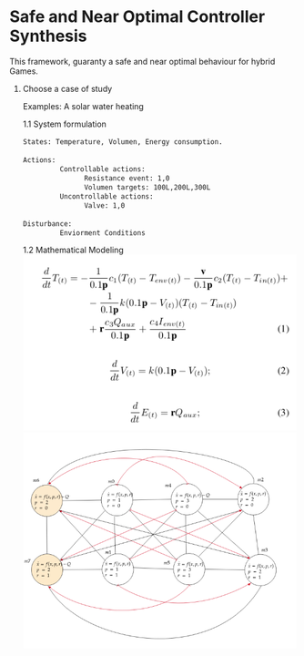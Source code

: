 # Safe and Near Optimal Controller Synthesis

This framework, guaranty a safe and near optimal behaviour for hybrid Games. 

1. Choose a case of study 

   Examples: A solar water heating 
   
   1.1 System formulation
       
       States: Temperature, Volumen, Energy consumption. 
       
       Actions: 
                Controllable actions:
                      Resistance event: 1,0                
                      Volumen targets: 100L,200L,300L    
                Uncontrollable actions:
                      Valve: 1,0                                

       Disturbance:
                Enviorment Conditions
                
                                                   
   1.2 Mathematical Modeling 
![Img_current_state](./img/ode.png)
![Img_current_state](./img/hybridmodel.png)
       
